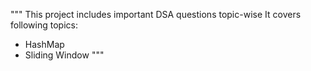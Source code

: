 """
This project includes important DSA questions topic-wise
It covers following topics:
* HashMap
* Sliding Window
"""
